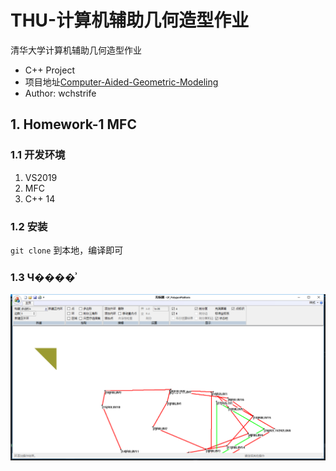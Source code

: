 # THU-计算机辅助几何造型作业

清华大学计算机辅助几何造型作业

- C++ Project
- 项目地址[Computer-Aided-Geometric-Modeling](https://github.com/wchstrife/Computer-Aided-Geometric-Modeling)
- Author: wchstrife

## 1. Homework-1 MFC

### 1.1 开发环境

1. VS2019
2. MFC
3. C++ 14

### 1.2 安装

``git clone`` 到本地，编译即可

### 1.3 Ч����ʾ

![MFC1](/img/hw1.png)
